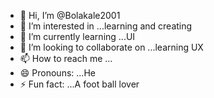 - 👋 Hi, I’m @Bolakale2001
- 👀 I’m interested in ...learning and creating
- 🌱 I’m currently learning ...UI
- 💞️ I’m looking to collaborate on ...learning UX
- 📫 How to reach me ...
- 😄 Pronouns: ...He
- ⚡ Fun fact: ...A foot ball lover

<!---
Bolakale2001/Bolakale2001 is a ✨ special ✨ repository because its `README.md` (this file) appears on your GitHub profile.
You can click the Preview link to take a look at your changes.
--->
